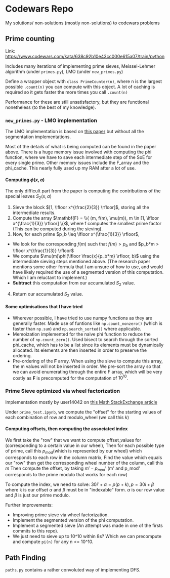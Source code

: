 # Codewars Repo
My solutions/ non-solutions (mostly non-solutions) to codewars problems

## Prime counting
Link: <https://www.codewars.com/kata/638c92b10e43cc000e615a07/train/python>

Includes many iterations of implementing prime sieves, Meissel-Lehmer algorithm (under `primes.py`), LMO (under `new_primes.py`)

Define a wrapper object with `class PrimeCounter(n)`, where n is the largest possible `.count(n)` you can compute with this object. A lot of caching is required so it gets faster the more times you call `.count(n)`

Performance for these are still unsatisfactory, but they are functional nonetheless (to the best of my knowledge). 

### `new_primes.py` - LMO implementation

The LMO implementation is based on [this paper](https://www.ams.org/journals/mcom/1985-44-170/S0025-5718-1985-0777285-5/S0025-5718-1985-0777285-5.pdf) but without all the segmentation implementations. 

Most of the details of what is being computed can be found in the paper above. There is a huge memory issue involved with computing the phi function, where we have to save each intermediate step of the SoE for every single prime. Other memory issues include the F_array and the phi_cache. This nearly fully used up my RAM after a lot of use.

#### Computing $\phi(x, a)$
The only difficult part from the paper is computing the contributions of the special leaves $S_{2}(x, a)$
1. Sieve the block $[1, \lfloor x^{\frac{2}{3}} \rfloor]$, storing all the intermediate results.
2. Compute the array $\mathbf{F} = \\{ (m, f(m), \mu(m)), m \in [1, \lfloor x^{\frac{1}{3}} \rfloor] \\}$, where f computes the smallest prime factor (This can be computed during the sieving).
3. Now, for each prime $p_b \leq \lfloor x^{\frac{1}{3}} \rfloor$,
  - We look for the corresponding $f(m)$ such that $f(m) > p_b$ and $p_b*m > \lfloor x^{\frac{1}{3}} \rfloor$
  - We compute $\mu(m)\phi(\lfloor \frac{x}{p_b*m} \rfloor, b)$ using the intermediate sieving steps mentioned above. (The research paper mentions some other formula that I am unsure of how to use, and would have likely required the use of a segmented version of this computation. Which I am reluctant to implement.)
  - **Subtract** this computation from our accumulated $S_2$ value.
4. Return our accumulated $S_2$ value.

#### Some optimisations that I have tried

- Wherever possible, I have tried to use numpy functions as they are generally faster. Made use of funtions like `np.count_nonzero()` (which is faster than `np.sum`) and `np.search_sorted()` where applicable.
- Memoization implemented for the naive phi function to reduce the number of `np.count_zero()`. Used bisect to search through the sorted phi_cache, which has to be a list since its elements must be dynamically allocated. Its elements are then inserted in order to preserve the ordering.
- Pre-ordering of the **F** array. When using the sieve to compute this array, the m values will not be inserted in order. We pre-sort the array so that we can avoid enumerating through the entire F array, which will be very costly as **F** is precomputed for the computation of $10^{10}$.

### Prime Sieve optimized via wheel factorization

Implementation mostly by user14042 on [this Math StackExchange article](https://math.stackexchange.com/questions/3777437/how-can-wheel-factorization-be-used-to-speed-up-sieving)

Under `prime_test.ipynb`, we compute the "offset" for the starting values of each combination of row and modulo_wheel (we call this $k$)

#### Computing offsets, then computing the associated index
We first take the "row" that we want to compute offset_values for (corresponding to a certain value in our wheel),
Then for each possible type of prime, call this $p_{mod}$(which is represented by our wheel) which corresponds to each row in the column matrix, 
Find the value which equals our "row" then get the corresponding wheel number of the column, call this $m$
Then compute the offset, by taking $m' - p_{mod}'$ (m' and p_mod' corresponds to the prime modulo that works for each row)

To compute the index, we need to solve: $30i' + \alpha = p(p+k), p = 30i + \beta$ where k is our offset $\alpha$ and $\beta$ must be in "indexable" form. $\alpha$ is our row value and $\beta$ is just our prime modulo.

Further improvements:
- Improving prime sieve via wheel factorization.
- Implement the segmented version of the phi computation.
- Implement a segmented sieve (An attempt was made in one of the firsts commits to this repo).
- We just need to sieve up to 10^10 within 8s? Which we can precompute and compute `pi(n)` for any n <= 10^10.

## Path Finding

`paths.py` contains a rather convoluted way of implementing DFS.
